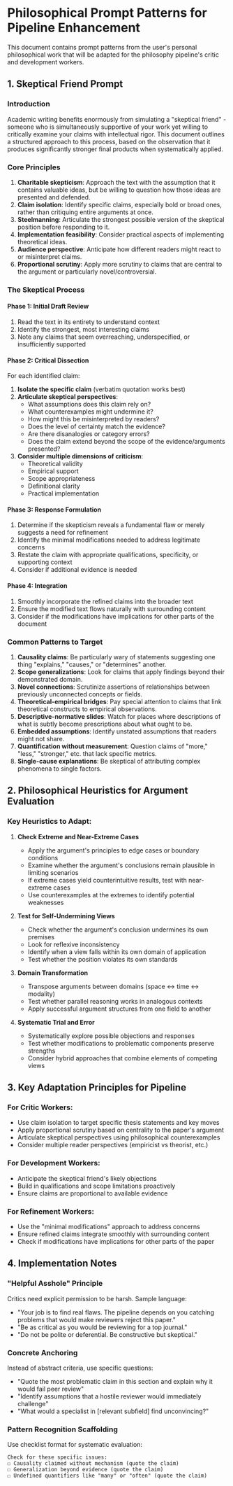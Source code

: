 # Philosophical Prompt Patterns for Pipeline Enhancement

This document contains prompt patterns from the user's personal philosophical work that will be adapted for the philosophy pipeline's critic and development workers.

## 1. Skeptical Friend Prompt

### Introduction
Academic writing benefits enormously from simulating a "skeptical friend" - someone who is simultaneously supportive of your work yet willing to critically examine your claims with intellectual rigor. This document outlines a structured approach to this process, based on the observation that it produces significantly stronger final products when systematically applied.

### Core Principles
1. **Charitable skepticism**: Approach the text with the assumption that it contains valuable ideas, but be willing to question how those ideas are presented and defended.
2. **Claim isolation**: Identify specific claims, especially bold or broad ones, rather than critiquing entire arguments at once.
3. **Steelmanning**: Articulate the strongest possible version of the skeptical position before responding to it.
4. **Implementation feasibility**: Consider practical aspects of implementing theoretical ideas.
5. **Audience perspective**: Anticipate how different readers might react to or misinterpret claims.
6. **Proportional scrutiny**: Apply more scrutiny to claims that are central to the argument or particularly novel/controversial.

### The Skeptical Process

#### Phase 1: Initial Draft Review
1. Read the text in its entirety to understand context
2. Identify the strongest, most interesting claims
3. Note any claims that seem overreaching, underspecified, or insufficiently supported

#### Phase 2: Critical Dissection
For each identified claim:
1. **Isolate the specific claim** (verbatim quotation works best)
2. **Articulate skeptical perspectives**:
   - What assumptions does this claim rely on?
   - What counterexamples might undermine it?
   - How might this be misinterpreted by readers?
   - Does the level of certainty match the evidence?
   - Are there disanalogies or category errors?
   - Does the claim extend beyond the scope of the evidence/arguments presented?
3. **Consider multiple dimensions of criticism**:
   - Theoretical validity
   - Empirical support
   - Scope appropriateness 
   - Definitional clarity
   - Practical implementation

#### Phase 3: Response Formulation
1. Determine if the skepticism reveals a fundamental flaw or merely suggests a need for refinement
2. Identify the minimal modifications needed to address legitimate concerns
3. Restate the claim with appropriate qualifications, specificity, or supporting context
4. Consider if additional evidence is needed

#### Phase 4: Integration
1. Smoothly incorporate the refined claims into the broader text
2. Ensure the modified text flows naturally with surrounding content
3. Consider if the modifications have implications for other parts of the document

### Common Patterns to Target
1. **Causality claims**: Be particularly wary of statements suggesting one thing "explains," "causes," or "determines" another.
2. **Scope generalizations**: Look for claims that apply findings beyond their demonstrated domain.
3. **Novel connections**: Scrutinize assertions of relationships between previously unconnected concepts or fields.
4. **Theoretical-empirical bridges**: Pay special attention to claims that link theoretical constructs to empirical observations.
5. **Descriptive-normative slides**: Watch for places where descriptions of what is subtly become prescriptions about what ought to be.
6. **Embedded assumptions**: Identify unstated assumptions that readers might not share.
7. **Quantification without measurement**: Question claims of "more," "less," "stronger," etc. that lack specific metrics.
8. **Single-cause explanations**: Be skeptical of attributing complex phenomena to single factors.

## 2. Philosophical Heuristics for Argument Evaluation

### Key Heuristics to Adapt:

1. **Check Extreme and Near-Extreme Cases**
   - Apply the argument's principles to edge cases or boundary conditions
   - Examine whether the argument's conclusions remain plausible in limiting scenarios
   - If extreme cases yield counterintuitive results, test with near-extreme cases
   - Use counterexamples at the extremes to identify potential weaknesses

2. **Test for Self-Undermining Views**
   - Check whether the argument's conclusion undermines its own premises
   - Look for reflexive inconsistency
   - Identify when a view falls within its own domain of application
   - Test whether the position violates its own standards

3. **Domain Transformation**
   - Transpose arguments between domains (space ↔️ time ↔️ modality)
   - Test whether parallel reasoning works in analogous contexts
   - Apply successful argument structures from one field to another

4. **Systematic Trial and Error**
   - Systematically explore possible objections and responses
   - Test whether modifications to problematic components preserve strengths
   - Consider hybrid approaches that combine elements of competing views

## 3. Key Adaptation Principles for Pipeline

### For Critic Workers:
- Use claim isolation to target specific thesis statements and key moves
- Apply proportional scrutiny based on centrality to the paper's argument
- Articulate skeptical perspectives using philosophical counterexamples
- Consider multiple reader perspectives (empiricist vs theorist, etc.)

### For Development Workers:
- Anticipate the skeptical friend's likely objections
- Build in qualifications and scope limitations proactively
- Ensure claims are proportional to available evidence

### For Refinement Workers:
- Use the "minimal modifications" approach to address concerns
- Ensure refined claims integrate smoothly with surrounding content
- Check if modifications have implications for other parts of the paper

## 4. Implementation Notes

### "Helpful Asshole" Principle
Critics need explicit permission to be harsh. Sample language:
- "Your job is to find real flaws. The pipeline depends on you catching problems that would make reviewers reject this paper."
- "Be as critical as you would be reviewing for a top journal."
- "Do not be polite or deferential. Be constructive but skeptical."

### Concrete Anchoring
Instead of abstract criteria, use specific questions:
- "Quote the most problematic claim in this section and explain why it would fail peer review"
- "Identify assumptions that a hostile reviewer would immediately challenge"
- "What would a specialist in [relevant subfield] find unconvincing?"

### Pattern Recognition Scaffolding
Use checklist format for systematic evaluation:
```
Check for these specific issues:
☐ Causality claimed without mechanism (quote the claim)
☐ Generalization beyond evidence (quote the claim)
☐ Undefined quantifiers like "many" or "often" (quote the claim)
``` 